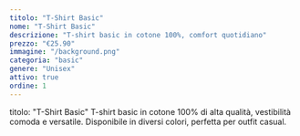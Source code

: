 ```yaml
---
titolo: "T-Shirt Basic"
nome: "T-Shirt Basic"
descrizione: "T-shirt basic in cotone 100%, comfort quotidiano"
prezzo: "€25.90"
immagine: "/background.png"
categoria: "basic"
genere: "Unisex"
attivo: true
ordine: 1
---
```


titolo: "T-Shirt Basic"
T-shirt basic in cotone 100% di alta qualità, vestibilità comoda e versatile. Disponibile in diversi colori, perfetta per outfit casual.

